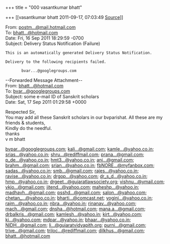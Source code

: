 +++
title = "000 vasantkumar bhatt"

+++
[[vasantkumar bhatt	2011-09-17, 07:03:49 [Source](https://groups.google.com/g/bvparishat/c/acsziB4is9Q)]]



  
  

From: [postm...@mail.hotmail.com]()  
To: [bhatt...@hotmail.com]()  
Date: Fri, 16 Sep 2011 18:29:59 -0700  
Subject: Delivery Status Notification (Failure)  
  

    This is an automatically generated Delivery Status Notification.
     
    Delivery to the following recipients failed.
     
           bvar...@googlegroups.com
     
     
     

  
  
--Forwarded Message Attachment--  
From: [bhatt...@hotmail.com]()  
To: [bvar...@googlegroups.com]()  
Subject: some e-mail ID of Sanskrit scholars  
Date: Sat, 17 Sep 2011 01:29:58 +0000  
  

Respected Sir,  
You may add all these Sanskrit scholars in our bvparishat. All these are my friends & students,  
Kindly do the needful.  
thanks  
v m bhatt  
  
[bvpar...@googlegroups.com](); [kali...@gmail.com](); [kamle...@yahoo.co.in](); [srias...@yahoo.co.in](); [shru...@rediffmail.com](); [prana...@gmail.com](); [p_de...@yahoo.co.in](); [hmt3...@yahoo.co.in](); [anj...@gmail.com](); [brahm...@gmail.com](); [srian...@yahoo.co.in](); [fbNORE...@myfanbox.com](); [sadas...@yahoo.co.in](); [smb...@gmail.com](); [rajes...@yahoo.co.in](); [ravise...@yahoo.co.in](); [drgop...@yahoo.com](); [dr_s\_d...@yahoo.co.in](); [hmp...@yahoo.co.in](); [drgeet...@gujaratlawsociety.org](); [vishnu...@ymail.com](); [vkjo...@gmail.com](); [jitend...@yahoo.com](); [maheshp...@yahoo.in](); [madhavh...@gmail.com](); [psshd...@gmail.com](); [salon...@yahoo.com](); [chetan\_...@yahoo.co.in](); [bharti...@comcast.net](); [yogini...@yahoo.co.in](); [rajm...@yahoo.co.in](); [nbra...@yahoo.in](); [rinanav...@yahoo.com](); [mach...@gmail.com](); [dnsha...@hotmail.com](); [mana.a...@gmail.com](); [drbalkris...@gmail.com](); [kamlesh...@yahoo.in](); [kirt...@yahoo.com](); [ki...@yahoo.com](); [mdpar...@yahoo.in](); [bhaar...@yahoo.co.in](); [NIDH...@gmail.com](); [li...@gujaratvidyapith.org](); [purni...@gmail.com](); [trive...@gmail.com](); [triloc...@rediffmail.com](); [dilkhus...@gmail.com](); [bhatt...@hotmail.com]()  
  
  

